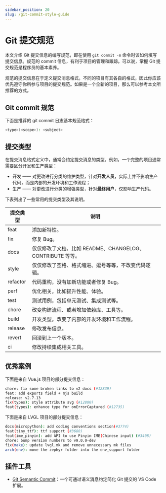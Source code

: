```yaml
---
sidebar_position: 20
slug: /git-commit-style-guide
---
```


# Git 提交规范



本文介绍 Git 提交信息的编写规范，即在使用 `git commit -m` 命令时该如何填写提交信息。规范的 commit 信息，有利于项目的管理和跟踪。可以说，掌握 Git 提交规范是程序员的基本素养。

规范的提交信息在于定义提交消息格式，不同的项目有其各自的格式，因此你应该优先遵守你所参与项目的提交规范。如果是一个全新的项目，那么可以参考本文所推荐的方式。



## Git commit 规范

下面是推荐的 git commit 日志基本规范格式：

```bash
<type>(<scope>): <subject>
```



## 提交类型


在提交消息格式定义中，通常会约定提交消息的类型。例如，一个完整的项目通常需要区分开发和生产类型：

- 开发 —— 对更改进行分类的维护类型，针对**开发人员**，实际上并不影响生产代码，而是内部的开发环境和工作流程；
- 生产 —— 对更改进行分类的增强类型，针对**最终用户**，仅影响生产代码。

下表列出了一些常用的提交类型及其说明。

| 提交类型 | 说明                                                      |
| -------- | --------------------------------------------------------- |
| feat     | 添加新特性。                                              |
| fix      | 修复 Bug。                                                |
| docs     | 仅仅修改了文档，比如 README、CHANGELOG、CONTRIBUTE 等等。 |
| style    | 仅仅修改了空格、格式缩进、逗号等等，不改变代码逻辑。      |
| refactor | 代码重构，没有加新功能或者修复 Bug。                      |
| perf     | 优化相关，比如提升性能、体验。                            |
| test     | 测试用例，包括单元测试、集成测试等。                      |
| chore    | 改变构建流程、或者增加依赖库、工具等。                    |
| build    | 开发类型，改变了内部的开发环境和工作流程。                |
| release  | 修改发布信息。                                            |
| revert   | 回滚到上一个版本。                                        |
| ci       | 修改持续集成相关工具。                                    |



## 优秀案例

下面是来自 Vue.js 项目的部分提交信息：

```bash
chore: fix some broken links to v2 docs (#12839)
feat: add exports field + mjs build
release: v2.7.13
fix(types): style attribute svg (#12800)
feat(types): enhance type for onErrorCaptured (#12735)
```

下面是来自 LVGL 项目的部分提交信息：

```bash
docs(micropython): add coding conventions section(#3774)
feat(tiny_ttf): ttf support (#3680)
feat(ime_pinyin): add API to use Pinyin IME(Chinese input) (#3408)
chore: bump version numbers to v9.0.0-dev
fix(make): update lvgl.mk and remove unnecessary mk files
arch(env): move the zephyr folder into the env_support folder
```



## 插件工具

- [Git Semantic Commit](https://github.com/nitayneeman/vscode-git-semantic-commit)：一个可通过语义消息约定简化 Git 提交的 VS Code 扩展。

